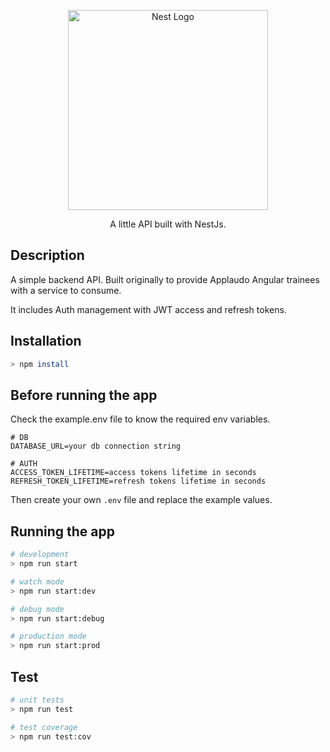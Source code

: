 <p align="center">
  <a href="http://nestjs.com/" target="blank"><img src="https://nestjs.com/img/logo_text.svg" width="320" alt="Nest Logo" /></a>
</p>
 
<p align="center">A little API built with NestJs.</p>

## Description

A simple backend API. Built originally to provide Applaudo Angular trainees with a service to consume.

It includes Auth management with JWT access and refresh tokens. 

## Installation

```bash
> npm install
```

## Before running the app

Check the example.env file to know the required env variables.

```
# DB
DATABASE_URL=your db connection string

# AUTH
ACCESS_TOKEN_LIFETIME=access tokens lifetime in seconds
REFRESH_TOKEN_LIFETIME=refresh tokens lifetime in seconds
```

Then create your own `.env` file and replace the example values.

## Running the app

```bash
# development
> npm run start

# watch mode
> npm run start:dev

# debug mode
> npm run start:debug

# production mode
> npm run start:prod
```

## Test

```bash
# unit tests
> npm run test

# test coverage
> npm run test:cov
```
